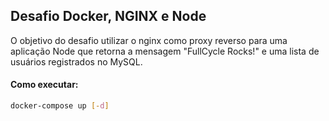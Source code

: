 ## Desafio Docker, NGINX e Node

O objetivo do desafio utilizar o nginx como proxy reverso para uma aplicação Node que retorna a mensagem "FullCycle Rocks!" e uma lista de usuários registrados no MySQL.

#### Como executar:

```bash
docker-compose up [-d]
```
